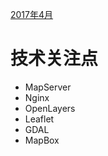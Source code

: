 [2017年4月](http://github.com/echemoo/notebook/blob/master/04_plans/2017/04/01_20170411.md)

# 技术关注点
* MapServer
* Nginx
* OpenLayers
* Leaflet
* GDAL
* MapBox